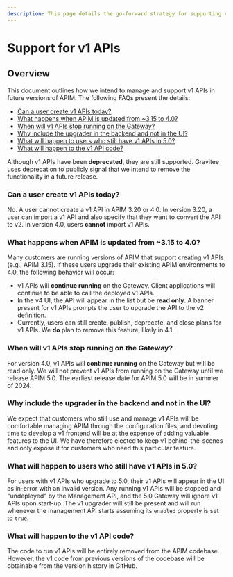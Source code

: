```yaml
---
description: This page details the go-forward strategy for supporting v1 APIs in APIM
---
```


# Support for v1 APIs

## Overview

This document outlines how we intend to manage and support v1 APIs in future versions of APIM. The following FAQs present the details:&#x20;

* [Can a user create v1 APIs today?](support-for-v1-apis.md#can-a-user-create-v1-apis-today)
* [What happens when APIM is updated from \~3.15 to 4.0?](support-for-v1-apis.md#what-happens-when-apim-is-updated-from-3.15-to-4.0)
* [When will v1 APIs stop running on the Gateway?](support-for-v1-apis.md#when-will-v1-apis-stop-running-on-the-gateway)
* [Why include the upgrader in the backend and not in the UI?](support-for-v1-apis.md#why-include-the-upgrader-in-the-backend-and-not-in-the-ui)
* [What will happen to users who still have v1 APIs in 5.0?](support-for-v1-apis.md#what-will-happen-to-users-who-still-have-v1-apis-in-5.0)
* [What will happen to the v1 API code?](support-for-v1-apis.md#what-will-happen-to-the-v1-api-code)

Although v1 APIs have been **deprecated**, they are still supported. Gravitee uses deprecation to publicly signal that we intend to remove the functionality in a future release.

### Can a user create v1 APIs today?

No. A user cannot create a v1 API in APIM 3.20 or 4.0. In version 3.20, a user can import a v1 API and also specify that they want to convert the API to v2. In version 4.0, users **cannot** import v1 APIs.

### What happens when APIM is updated from \~3.15 to 4.0?

Many customers are running versions of APIM that support creating v1 APIs (e.g., APIM 3.15). If these users upgrade their existing APIM environments to 4.0, the following behavior will occur:

* v1 APIs will **continue running** on the Gateway. Client applications will continue to be able to call the deployed v1 APIs.
* In the v4 UI, the API will appear in the list but be **read only**. A banner present for v1 APIs prompts the user to upgrade the API to the v2 definition.
* Currently, users can still create, publish, deprecate, and close plans for v1 APIs. We **do** plan to remove this feature, likely in 4.1.

### When will v1 APIs stop running on the Gateway?

For version 4.0, v1 APIs will **continue running** on the Gateway but will be read only. We will not prevent v1 APIs from running on the Gateway until we release APIM 5.0. The earliest release date for APIM 5.0 will be in summer of 2024.

### Why include the upgrader in the backend and not in the UI?

We expect that customers who still use and manage v1 APIs will be comfortable managing APIM through the configuration files, and devoting time to develop a v1 frontend will be at the expense of adding valuable features to the UI. We have therefore elected to keep v1 behind-the-scenes and only expose it for customers who need this particular feature.

### What will happen to users who still have v1 APIs in 5.0?

For users with v1 APIs who upgrade to 5.0, their v1 APIs will appear in the UI as in-error with an invalid version. Any running v1 APIs will be stopped and "undeployed" by the Management API, and the 5.0 Gateway will ignore v1 APIs upon start-up. The v1 upgrader will still be present and will run whenever the management API starts assuming its `enabled` property is set to `true`.

### What will happen to the v1 API code?

The code to run v1 APIs will be entirely removed from the APIM codebase. However, the v1 code from previous versions of the codebase will be obtainable from the version history in GitHub.
